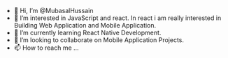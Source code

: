 - 👋 Hi, I’m @MubasalHussain
- 👀 I’m interested in JavaScript and react. In react i am really interested in Building Web Application and Mobile Application.
- 🌱 I’m currently learning React Native Development.
- 💞️ I’m looking to collaborate on Mobile Application Projects.
- 📫 How to reach me ...

<!---
MubasalHussain/MubasalHussain is a ✨ special ✨ repository because its `README.md` (this file) appears on your GitHub profile.
You can click the Preview link to take a look at your changes.
--->
